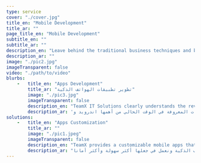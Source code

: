 ```yaml
---
type: service
cover: "./cover.jpg"
title_en: "Mobile Development"
title_ar: ""
page_title_en: "Mobile Development"
subtitle_en: ""
subtitle_ar: ""
description_en: "Leave behind the traditional business techniques and beat your competitors with smartness and efficacy."
description_ar: ""
image: "./pic2.jpg"
imageTransparent: false
video: "./path/to/video"
blurbs:
    -   title_en: "Apps Development"
        title_ar: "تطوير تطبيقات الهواتف الذكية"
        image: "./pic3.jpg"
        imageTransparent: false
        description_en: "TeamX IT Solutions clearly understands the revolution in the field of mobile application development in UAE and in the world. In this era of technology, TeamX provides the best solutions in the smartphone apps development in UAE. Be it android, IOS, Windows mobile or any mobile platforms, TeamX IT Solutions has a complete team of professionals to provide the best in what we know to make our clients in UAE be the happiest clients ever."
        description_ar: 'فريق تيم إكس يقدم حلول رقمية مميزة من أهمها تطوير تطبيقات الهواتف الذكية. نحن نعلم أهمية التقدم الملحوظ في هذا المجال، لذا عملنا بإحتراف وتميز لجعل عملائنا سعداء. فريق "تيم إكس" يقدم التطوير في تطبيقات الهواتف الذكية في جميع المنصات المعروفة في الوقت الحالي من أهمها اندرويد و IOS وغيرها. فريق تيم إكس يواكب التطور السريع في هذا المجال'
solutions: 
    -   title_en: "Apps Customization"
        title_ar: ""
        image: "./pic1.jpeg"
        imageTransparent: false
        description_en: "TeamX provides a customizable mobile apps that will portray your business requirements also we add a unique and fascinating feature that will make your apps looks amazing and secure."
        description_ar: "نعمل جاهدين في تقديم أفضل الأساليب في تطوير تطبيقات الهواتف الذكية ونعمل في جعلها أكثر سهولة وأكثر أمانا."
---
```

